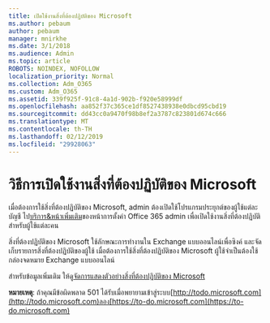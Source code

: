 ```yaml
---
title: เปิดใช้งานสิ่งที่ต้องปฏิบัติของ Microsoft
ms.author: pebaum
author: pebaum
manager: mnirkhe
ms.date: 3/1/2018
ms.audience: Admin
ms.topic: article
ROBOTS: NOINDEX, NOFOLLOW
localization_priority: Normal
ms.collection: Adm_O365
ms.custom: Adm_O365
ms.assetid: 339f925f-91c8-4a1d-902b-f920e58999df
ms.openlocfilehash: aa852f37c365ce1df8527438938e0dbcd95cbd19
ms.sourcegitcommit: dd43cc0a9470f98b8ef2a3787c823801d674c666
ms.translationtype: MT
ms.contentlocale: th-TH
ms.lasthandoff: 02/12/2019
ms.locfileid: "29928063"
---
```

# <a name="how-to-enable-microsoft-to-do"></a>วิธีการเปิดใช้งานสิ่งที่ต้องปฏิบัติของ Microsoft

เมื่อต้องการใช้สิ่งที่ต้องปฏิบัติของ Microsoft, admin ต้องเปิดใช้โปรแกรมประยุกต์ของผู้ใช้แต่ละบัญชี ไป[บริการ&amp;หน้าเพิ่มเติม](https://portal.office.com/adminportal/home#/Settings/ServicesAndAddIns)ของหน้าการตั้งค่า Office 365 admin เพื่อเปิดใช้งานสิ่งที่ต้องปฏิบัติสำหรับผู้ใช้แต่ละคน 
  
สิ่งที่ต้องปฏิบัติของ Microsoft ใช้ลักษณะการทำงานใน Exchange แบบออนไลน์เพื่อซิงค์ และจัดเก็บรายการสิ่งที่ต้องปฏิบัติของผู้ใช้ เมื่อต้องการใช้สิ่งที่ต้องปฏิบัติของ Microsoft ผู้ใช้จำเป็นต้องใช้กล่องจดหมาย Exchange แบบออนไลน์
  
สำหรับข้อมูลเพิ่มเติม ให้ดู[จัดการแสดงตัวอย่างสิ่งที่ต้องปฏิบัติของ Microsoft](https://support.office.com/article/490c1a8c-2333-4952-8125-841afadb9620.aspx)
  
 **หมายเหตุ**: ถ้าคุณมีข้อผิดพลาด 501 ได้รับเมื่อพยายามเข้าสู่ระบบ[http://todo.microsoft.com](http://todo.microsoft.com)ลอง[https://to-do.microsoft.com](https://to-do.microsoft.com)
  

